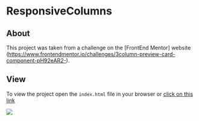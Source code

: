 # ResponsiveColumns

## About

This project was taken from a challenge on the [FrontEnd Mentor] website (https://www.frontendmentor.io/challenges/3column-preview-card-component-pH92eAR2-).

## View

To view the project open the `index.html` file in your browser or [click on this link](https://gabrielnicolim.github.io/Front-End-Mentor/ResponsiveColumns/)

<img src="https://user-images.githubusercontent.com/69210720/116816905-522bff00-ab3a-11eb-8a3c-3bd864c21ef8.png">